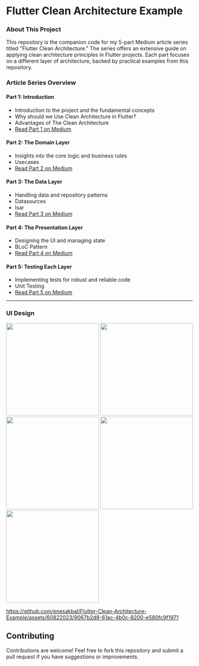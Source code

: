 # Flutter Clean Architecture Example

### About This Project

This repository is the companion code for my 5-part Medium article series titled "Flutter Clean Architecture." The series offers an extensive guide on applying clean architecture principles in Flutter projects. Each part focuses on a different layer of architecture, backed by practical examples from this repository.

### Article Series Overview


#### Part 1: Introduction
- Introduction to the project and the fundamental concepts
- Why should we Use Clean Architecture in Flutter?
- Advantages of The Clean Architecture
- [Read Part 1 on Medium](https://medium.com/@enesakbal00/flutter-clean-architecture-part-1-introduction-f5dadf1bf3ee)
#### Part 2: The Domain Layer
- Insights into the core logic and business rules
- Usecases
- [Read Part 2 on Medium](https://medium.com/@enesakbal00/flutter-clean-architecture-part-2-domain-layer-f55007bd1ade)
#### Part 3: The Data Layer
- Handling data and repository patterns
- Datasources
- Isar
- [Read Part 3 on Medium](https://medium.com/@enesakbal00/flutter-clean-architecture-part-3-data-layer-d9c5c63dc767)
#### Part 4: The Presentation Layer
- Designing the UI and managing state
- BLoC Pattern
- [Read Part 4 on Medium](https://medium.com/@enesakbal00/flutter-clean-architecture-part-4-presentation-layer-ba51445fad83)
#### Part 5: Testing Each Layer
- Implementing tests for robust and reliable code
- Unit Testing
- [Read Part 5 on Medium](https://medium.com/@enesakbal00/flutter-clean-architecture-part-5-unit-test-a1bb7791899f)

---

### UI Design

<p>
<img src="https://github.com/enesakbal/Flutter-Clean-Architecture-Example/assets/60822023/3131a7c8-c3de-4ca8-8057-0f1c1b928e99" width="250">
<img src="https://github.com/enesakbal/Flutter-Clean-Architecture-Example/assets/60822023/f2efec53-ed72-407a-83a0-983c8eb07170" width="250">
<img src="https://github.com/enesakbal/Flutter-Clean-Architecture-Example/assets/60822023/9ebcda89-d96c-4ba0-a0d4-18d1bf6e2c03" width="250">
<img src="https://github.com/enesakbal/Flutter-Clean-Architecture-Example/assets/60822023/da32073a-f0d1-4828-aeda-8ceb3e298956" width="250">
<img src="https://github.com/enesakbal/Flutter-Clean-Architecture-Example/assets/60822023/86eff697-1f45-43d4-9ec9-9cbc3bdfdafd" width="250">
<p/>





https://github.com/enesakbal/Flutter-Clean-Architecture-Example/assets/60822023/9067b2d8-61ac-4b0c-8200-e580fc9f1971











## Contributing

Contributions are welcome! Feel free to fork this repository and submit a pull request if you have suggestions or improvements.
